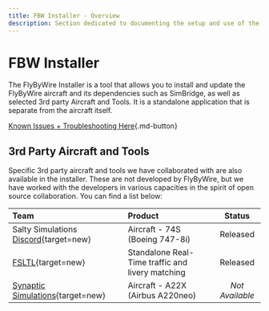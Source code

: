 ```yaml
---
title: FBW Installer - Overview
description: Section dedicated to documenting the setup and use of the FlyByWire Installer.
---
```


<link rel="stylesheet" href="../../stylesheets/toc-tables.css">

# FBW Installer

The FlyByWire Installer is a tool that allows you to install and update the FlyByWire aircraft and its dependencies such as SimBridge, as well as selected 3rd party Aircraft and Tools. It is a standalone application that is 
separate from the aircraft itself.

[Known Issues + Troubleshooting Here](reported-issues.md){.md-button}

## 3rd Party Aircraft and Tools

Specific 3rd party aircraft and tools we have collaborated with are also available in the installer. These are not developed by FlyByWire, but we have worked with the 
developers in various capacities in the spirit of open source collaboration. You can find a list below:

| Team                                                                        | Product                                          |     Status      |
|:----------------------------------------------------------------------------|:-------------------------------------------------|:---------------:|
| Salty Simulations [Discord](https://discord.com/invite/S4PJDwk){target=new} | Aircraft - 74S (Boeing 747-8i)                   |    Released     |
| [FSLTL](https://www.fslivetrafficliveries.com/){target=new}                 | Standalone Real-Time traffic and livery matching |    Released     |
| [Synaptic Simulations](https://www.synapticsim.com/){target=new}            | Aircraft - A22X (Airbus A220neo)                 | *Not Available* |
